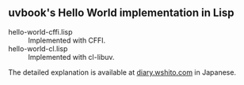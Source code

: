 ## uvbook's Hello World implementation in Lisp

<dl>
<dt>hello-world-cffi.lisp</dt><dd>Implemented with CFFI.</dd>
<dt>hello-world-cl.lisp</dt><dd>Implemented with cl-libuv.</dd>
</dl>

The detailed explanation is available at [diary.wshito.com](http://diary.wshito.com/uv-lisp-helloworld/) in Japanese.
